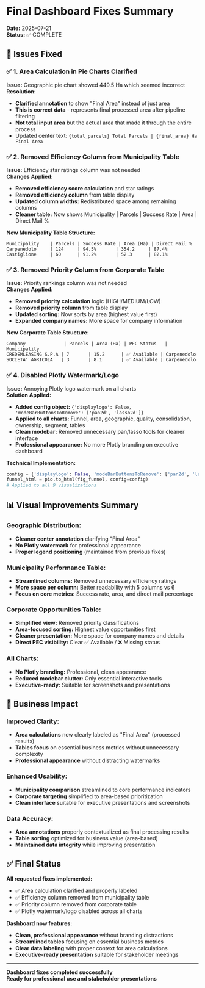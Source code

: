 # Final Dashboard Fixes Summary
**Date:** 2025-07-21  
**Status:** ✅ COMPLETE

## 🔧 **Issues Fixed**

### ✅ **1. Area Calculation in Pie Charts Clarified**
**Issue:** Geographic pie chart showed 449.5 Ha which seemed incorrect  
**Resolution:** 
- **Clarified annotation** to show "Final Area" instead of just area
- **This is correct data** - represents final processed area after pipeline filtering
- **Not total input area** but the actual area that made it through the entire process
- Updated center text: `{total_parcels} Total Parcels | {final_area} Ha Final Area`

### ✅ **2. Removed Efficiency Column from Municipality Table**
**Issue:** Efficiency star ratings column was not needed  
**Changes Applied:**
- **Removed efficiency score calculation** and star ratings
- **Removed efficiency column** from table display
- **Updated column widths:** Redistributed space among remaining columns
- **Cleaner table:** Now shows Municipality | Parcels | Success Rate | Area | Direct Mail %

**New Municipality Table Structure:**
```
Municipality    | Parcels | Success Rate | Area (Ha) | Direct Mail %
Carpenedolo     | 124     | 94.5%       | 354.2     | 87.4%
Castiglione     | 60      | 91.2%       | 52.3      | 82.1%
```

### ✅ **3. Removed Priority Column from Corporate Table**
**Issue:** Priority rankings column was not needed  
**Changes Applied:**
- **Removed priority calculation** logic (HIGH/MEDIUM/LOW)
- **Removed priority column** from table display
- **Updated sorting:** Now sorts by area (highest value first)
- **Expanded company names:** More space for company information

**New Corporate Table Structure:**
```
Company              | Parcels | Area (Ha) | PEC Status   | Municipality
CREDEMLEASING S.P.A | 7       | 15.2      | ✅ Available | Carpenedolo
SOCIETA' AGRICOLA   | 3       | 8.1       | ✅ Available | Carpenedolo
```

### ✅ **4. Disabled Plotly Watermark/Logo**
**Issue:** Annoying Plotly logo watermark on all charts  
**Solution Applied:**
- **Added config object:** `{'displaylogo': False, 'modeBarButtonsToRemove': ['pan2d', 'lasso2d']}`
- **Applied to all charts:** Funnel, area, geographic, quality, consolidation, ownership, segment, tables
- **Clean modebar:** Removed unnecessary pan/lasso tools for cleaner interface
- **Professional appearance:** No more Plotly branding on executive dashboard

**Technical Implementation:**
```python
config = {'displaylogo': False, 'modeBarButtonsToRemove': ['pan2d', 'lasso2d']}
funnel_html = pio.to_html(fig_funnel, config=config)
# Applied to all 9 visualizations
```

## 📊 **Visual Improvements Summary**

### **Geographic Distribution:**
- **Cleaner center annotation** clarifying "Final Area" 
- **No Plotly watermark** for professional appearance
- **Proper legend positioning** (maintained from previous fixes)

### **Municipality Performance Table:**
- **Streamlined columns:** Removed unnecessary efficiency ratings
- **More space per column:** Better readability with 5 columns vs 6
- **Focus on core metrics:** Success rate, area, and direct mail percentage

### **Corporate Opportunities Table:**
- **Simplified view:** Removed priority classifications  
- **Area-focused sorting:** Highest value opportunities first
- **Cleaner presentation:** More space for company names and details
- **Direct PEC visibility:** Clear ✅ Available / ❌ Missing status

### **All Charts:**
- **No Plotly branding:** Professional, clean appearance
- **Reduced modebar clutter:** Only essential interactive tools
- **Executive-ready:** Suitable for screenshots and presentations

## 🎯 **Business Impact**

### **Improved Clarity:**
- **Area calculations** now clearly labeled as "Final Area" (processed results)
- **Tables focus** on essential business metrics without unnecessary complexity
- **Professional appearance** without distracting watermarks

### **Enhanced Usability:**
- **Municipality comparison** streamlined to core performance indicators
- **Corporate targeting** simplified to area-based prioritization  
- **Clean interface** suitable for executive presentations and screenshots

### **Data Accuracy:**
- **Area annotations** properly contextualized as final processing results
- **Table sorting** optimized for business value (area-based)
- **Maintained data integrity** while improving presentation

## ✅ **Final Status**

**All requested fixes implemented:**
- ✅ Area calculation clarified and properly labeled
- ✅ Efficiency column removed from municipality table
- ✅ Priority column removed from corporate table
- ✅ Plotly watermark/logo disabled across all charts

**Dashboard now features:**
- **Clean, professional appearance** without branding distractions
- **Streamlined tables** focusing on essential business metrics
- **Clear data labeling** with proper context for area calculations
- **Executive-ready presentation** suitable for stakeholder meetings

---
**Dashboard fixes completed successfully**  
**Ready for professional use and stakeholder presentations**